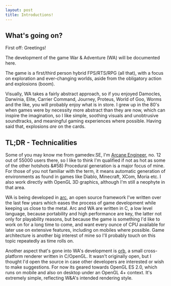 ```yaml
---
layout: post
title: Introductions!
---
```


What's going on?
----------------

First off: Greetings!

The development of the game War & Adventure (WA) will be documented here.

The game is a first/third person hybrid FPS/RTS/RPG (all that), with a focus on exploration and ever-changing worlds, aside from the obligatory action and explosions (boom).

Visually, WA takes a fairly abstract approach, so if you enjoyed Damocles, Darwinia, Elite, Carrier Command, Journey, Proteus, World of Goo, Worms and the like, you will probably enjoy what is in store. I grew up in the 80's when games were by necessity more abstract than they are now, which can inspire the imagination, so I like simple, soothing visuals and unobtrusive soundtracks, and meaningful gaming experiences where possible. Having said that, explosions _are_ on the cards.

TL;DR - Technicalities
----------------------

Some of you may know me from gamedev.SE, I'm [Arcane Engineer](http://gamedev.stackexchange.com/users/5473/arcane-engineer), no. 12 out of 55000 users there, so I like to think I'm qualified if not as hot as some of the other hotshots &#58) Procedural generation is a major focus of mine. For those of you not familiar with the term, it means automatic generation of environments as found in games like Diablo, Minecraft, XCom, Moria etc. I also work directly with OpenGL 3D graphics, although I'm still a neophyte in that area.

WA is being developed in [arc](https://github.com/ArcaneIngenuity/arc), an open source framework I've written over the last few years which eases the process of game development while keeping us close to the metal. Arc and WA are written in C, a low level language, because portability and high performance are key, the latter not only for playability reasons, but because the game is something I'd like to work on for a long time to come, and want every ounce of CPU available for later use on extensive features, including on mobiles where possible. Game architecture is another big interest of mine so I'll probably touch on this topic repeatedly as time rolls on.

Another aspect that's gone into WA's development is [orb](https://github.com/ArcaneIngenuity/orb), a small cross-platform renderer written in C/OpenGL. It wasn't originally open, but I thought I'd open the source in case other developers are interested or wish to make suggestions. For now its geared towards OpenGL ES 2.0, which runs on mobile and also on desktop under an OpenGL 4+ context. It's extremely simple, reflecting W&A's intended rendering style.